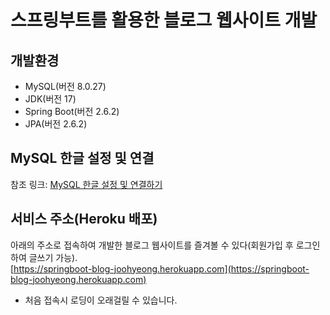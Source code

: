 # 스프링부트를 활용한 블로그 웹사이트 개발
## 개발환경
  * MySQL(버전 8.0.27)
  * JDK(버전 17)
  * Spring Boot(버전 2.6.2)
  * JPA(버전 2.6.2)
## MySQL 한글 설정 및 연결
참조 링크: [MySQL 한글 설정 및 연결하기](https://getinthere.tistory.com/17)
## 서비스 주소(Heroku 배포)
아래의 주소로 접속하여 개발한 블로그 웹사이트를 즐겨볼 수 있다(회원가입 후 로그인하여 글쓰기 가능).<br/>
[https://springboot-blog-joohyeong.herokuapp.com](https://springboot-blog-joohyeong.herokuapp.com)
* 처음 접속시 로딩이 오래걸릴 수 있습니다.

